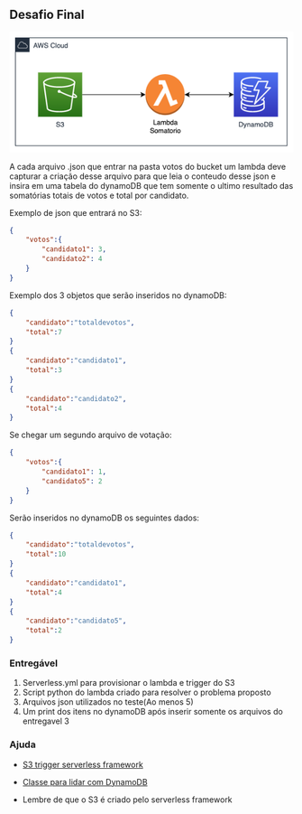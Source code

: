 ## Desafio Final

![](img/desafio-final.png)


A cada arquivo .json que entrar na pasta votos do bucket um lambda deve capturar a criação desse arquivo para que leia o conteudo desse json e insira em uma tabela do dynamoDB que tem somente o ultimo resultado das somatórias totais de votos e total por candidato.


Exemplo de json que entrará no S3:
```json
{
    "votos":{
        "candidato1": 3,
        "candidato2": 4
    }
}
```

Exemplo dos 3 objetos que serão inseridos no dynamoDB:
```json
{
    "candidato":"totaldevotos",
    "total":7
}
{
    "candidato":"candidato1",
    "total":3
}
{
    "candidato":"candidato2",
    "total":4
}
```

Se chegar um segundo arquivo de votação:

```json
{
    "votos":{
        "candidato1": 1,
        "candidato5": 2
    }
}
```

Serão inseridos no dynamoDB os seguintes dados:

```json
{
    "candidato":"totaldevotos",
    "total":10
}
{
    "candidato":"candidato1",
    "total":4
}
{
    "candidato":"candidato5",
    "total":2
}
```


### Entregável

1. Serverless.yml para provisionar o lambda e trigger do S3
2. Script python do lambda criado para resolver o problema proposto
3. Arquivos json utilizados no teste(Ao menos 5)
4. Um print dos itens no dynamoDB após inserir somente os arquivos do entregavel 3


### Ajuda

- [S3 trigger serverless framework](https://www.serverless.com/framework/docs/providers/aws/events/s3)

- [Classe para lidar com DynamoDB](https://github.com/vamperst/fiap-serverless-architecture-tutorials/blob/master/03-Dynamo/baseDAO.py)
- Lembre de que o S3 é criado pelo serverless framework

